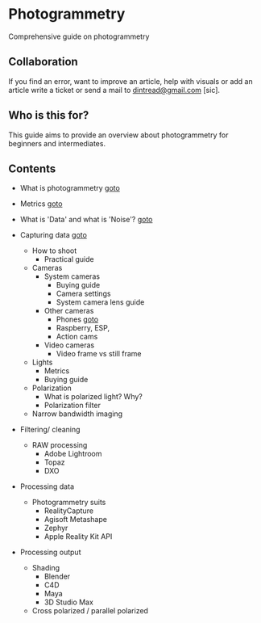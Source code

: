 # Photogrammetry

Comprehensive guide on photogrammetry 

## Collaboration 

If you find an error, want to improve an article, help with visuals or add an article write a ticket or send a mail to dintread@gmail.com [sic].

## Who is this for?

This guide aims to provide an overview about photogrammetry for beginners and intermediates. 

## Contents

- What is photogrammetry [goto](https://github.com/Schaggo/Photogrammetry/tree/main/What%20is%20photogrammetry)

- Metrics [goto](https://github.com/Schaggo/Photogrammetry/tree/main/Metrics)

- What is 'Data' and what is 'Noise'? [goto](https://github.com/Schaggo/Photogrammetry/tree/main/What_is_data_What_is_noise)

- Capturing data [goto](https://github.com/Schaggo/Photogrammetry/tree/main/Capturing_Data)
    - How to shoot
        - Practical guide
    - Cameras
        - System cameras
            - Buying guide
            - Camera settings
            - System camera lens guide
        - Other cameras
            - Phones [goto](https://github.com/Schaggo/Photogrammetry/tree/main/Capturing_Data/Cameras/Phones)
            - Raspberry, ESP, 
            - Action cams
        - Video cameras
            - Video frame vs still frame
    - Lights
        - Metrics
        - Buying guide
    - Polarization
        - What is polarized light? Why?
        - Polarization filter
    - Narrow bandwidth imaging 

- Filtering/ cleaning
    - RAW processing
        - Adobe Lightroom
        - Topaz
        - DXO

- Processing data
    - Photogrammetry suits
        - RealityCapture
        - Agisoft Metashape
        - Zephyr
        - Apple Reality Kit API

- Processing output
    - Shading
        - Blender
        - C4D
        - Maya
        - 3D Studio Max
    - Cross polarized / parallel polarized
    
